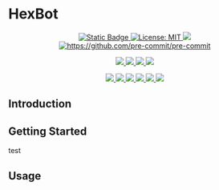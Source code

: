 # HexBot
<p align="center">
  <a href="https://github.com/AidanInceer/HexBot">
    <img alt="Static Badge" src="https://img.shields.io/badge/version-1.0.0-blue">
  </a>
  <a href="https://opensource.org/licenses/MIT">
    <img alt="License: MIT" src="https://img.shields.io/badge/License-MIT-yellow.svg">
  </a>
  <a href="https://github.com/psf/black">
    <img src="https://img.shields.io/badge/code%20style-black-000000.svg">
  </a>
  <a href="#badge">
    <img alt="https://github.com/pre-commit/pre-commit" src="https://img.shields.io/badge/pre--commit-enabled-brightgreen?logo=pre-commit">
  </a>
</p>
<p align="center">
  <a href="https://github.com/AidanInceer/HexBot/actions/workflows/build.yml">
    <img src="https://github.com/AidanInceer/HexBot/actions/workflows/build.yml/badge.svg">
  </a>
  <a href="https://github.com/AidanInceer/HexBot/actions/workflows/lint.yml">
    <img src="https://github.com/AidanInceer/HexBot/actions/workflows/lint.yml/badge.svg">
  </a>
  <a href="https://github.com/AidanInceer/HexBot/actions/workflows/test.yml">
    <img src="https://github.com/AidanInceer/HexBot/actions/workflows/test.yml/badge.svg">
  </a>
  <a href="https://github.com/AidanInceer/HexBot/actions/workflows/scan.yml">
    <img src="https://github.com/AidanInceer/HexBot/actions/workflows/scan.yml/badge.svg">
  </a>
</p>
<p align="center">
  <a href="https://sonarcloud.io/summary/new_code?id=AidanInceer_HexBot">
    <img src="https://sonarcloud.io/api/project_badges/measure?project=AidanInceer_HexBot&metric=alert_status">
  </a>
  <a href="https://sonarcloud.io/summary/new_code?id=AidanInceer_HexBot">
    <img src="https://sonarcloud.io/api/project_badges/measure?project=AidanInceer_HexBot&metric=coverage">
  </a>
  <a href="https://sonarcloud.io/summary/new_code?id=AidanInceer_HexBot">
    <img src="https://sonarcloud.io/api/project_badges/measure?project=AidanInceer_HexBot&metric=duplicated_lines_density">
  </a>
  <a href="https://sonarcloud.io/summary/new_code?id=AidanInceer_HexBot">
    <img src="https://sonarcloud.io/api/project_badges/measure?project=AidanInceer_HexBot&metric=security_rating">
  </a>
<a href="https://sonarcloud.io/summary/new_code?id=AidanInceer_HexBot">
    <img src="https://sonarcloud.io/api/project_badges/measure?project=AidanInceer_HexBot&metric=code_smells">
  </a>
<a href="https://sonarcloud.io/summary/new_code?id=AidanInceer_HexBot">
    <img src="https://sonarcloud.io/api/project_badges/measure?project=AidanInceer_HexBot&metric=bugs">
  </a>
</p>


## Introduction

## Getting Started

test

## Usage
